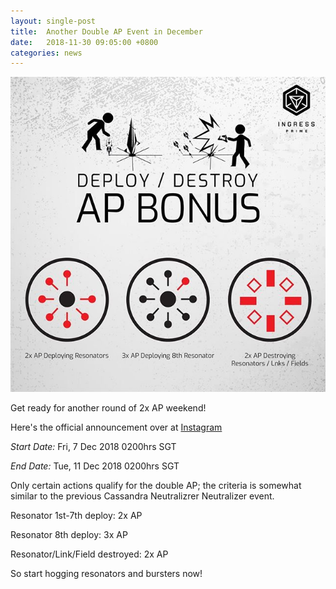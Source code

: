 ```yaml
---
layout: single-post
title:  Another Double AP Event in December
date:   2018-11-30 09:05:00 +0800
categories: news
---
```

<img src="/assets/images/news/dec10_2x.jpg">

Get ready for another round of 2x AP weekend!

Here's the official announcement over at [Instagram](https://www.instagram.com/p/Bqx7ZzmjRmE/)

*Start Date:* Fri, 7 Dec 2018 0200hrs SGT

*End Date:* Tue, 11 Dec 2018 0200hrs SGT

Only certain actions qualify for the double AP; the criteria is somewhat similar to the previous Cassandra Neutralizrer Neutralizer event.

Resonator 1st-7th deploy: 2x AP

Resonator 8th deploy: 3x AP

Resonator/Link/Field destroyed: 2x AP

So start hogging resonators and bursters now!



